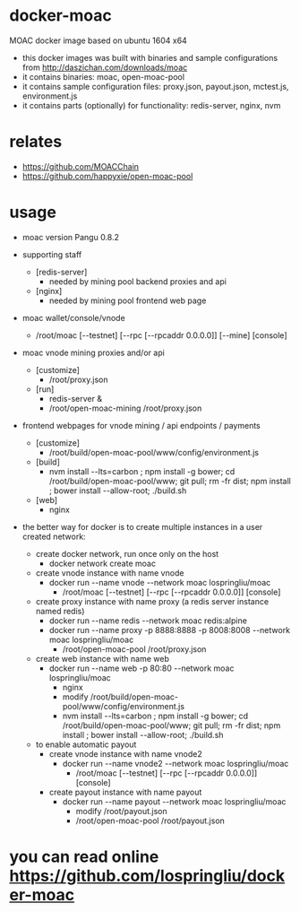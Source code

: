 # docker-moac
MOAC docker image based on ubuntu 1604 x64

- this docker images was built with binaries and sample configurations from http://daszichan.com/downloads/moac
- it contains binaries: moac, open-moac-pool
- it contains sample configuration files: proxy.json, payout.json, mctest.js, environment.js
- it contains parts (optionally) for functionality: redis-server, nginx, nvm

# relates
- https://github.com/MOACChain
- https://github.com/happyxie/open-moac-pool

# usage
- moac version Pangu 0.8.2
- supporting staff
  - [redis-server]
    - needed by mining pool backend proxies and api
  - [nginx]
    - needed by mining pool frontend web page
- moac wallet/console/vnode
  - /root/moac [--testnet] [--rpc [--rpcaddr 0.0.0.0]] [--mine] [console]
- moac vnode mining proxies and/or api
  - [customize]
    - /root/proxy.json
  - [run]
    - redis-server &
    - /root/open-moac-mining /root/proxy.json

- frontend webpages for vnode mining / api endpoints / payments
  - [customize]
    - /root/build/open-moac-pool/www/config/environment.js
  - [build]
    - nvm install --lts=carbon ; npm install -g bower;  cd /root/build/open-moac-pool/www; git pull; rm -fr dist; npm install ; bower install --allow-root; ./build.sh
  - [web]
    - nginx

- the better way for docker is to create multiple instances in a user created network:
  - create docker network, run once only on the host
    - docker network create moac
  - create vnode instance with name vnode
    - docker run --name vnode --network moac lospringliu/moac
      - /root/moac [--testnet] [--rpc [--rpcaddr 0.0.0.0]] [console]
  - create proxy instance with name proxy (a redis server instance named redis)
    - docker run --name redis --network moac redis:alpine
    - docker run --name proxy -p 8888:8888 -p 8008:8008 --network moac lospringliu/moac
      - /root/open-moac-pool /root/proxy.json
  - create web instance with name web
    - docker run --name web -p 80:80 --network moac lospringliu/moac
      - nginx
      - modify /root/build/open-moac-pool/www/config/environment.js
      - nvm install --lts=carbon ; npm install -g bower;  cd /root/build/open-moac-pool/www; git pull; rm -fr dist; npm install ; bower install --allow-root; ./build.sh
  - to enable automatic payout
    - create vnode instance with name vnode2
      - docker run --name vnode2 --network moac lospringliu/moac
        - /root/moac [--testnet] [--rpc [--rpcaddr 0.0.0.0]] [console]
    - create payout instance with name payout
      - docker run --name payout --network moac lospringliu/moac
        - modify  /root/payout.json
        - /root/open-moac-pool /root/payout.json

# you can read online https://github.com/lospringliu/docker-moac
